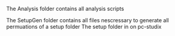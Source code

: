 The Analysis folder contains all analysis scripts

The SetupGen folder contains all files nescressary to generate all permuations of a setup folder
The setup folder in on pc-studix

